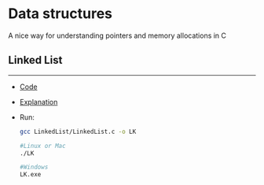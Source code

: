 # **Data structures**

A nice way for understanding pointers and memory allocations in C

## **Linked List**

<hr>

- <a href="./LinkedList/LinkedList.c">Code</a>
- <a href="https://www.edureka.co/blog/linked-list-in-c/#:~:text=What%20is%20Linked%20List%20in,which%20is%20called%20a%20node.">Explanation</a>

- Run:

  ```sh
  gcc LinkedList/LinkedList.c -o LK

  #Linux or Mac
  ./LK

  #Windows
  LK.exe
  ```
